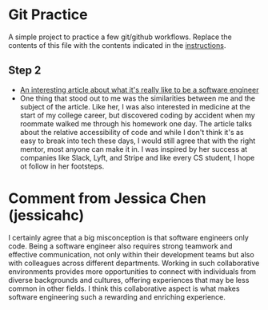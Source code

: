 # Git Practice

A simple project to practice a few git/github workflows. Replace the contents of this file with the contents indicated in the [instructions](./instructions.md).

## Step 2

- [An interesting article about what it's really like to be a software engineer](https://hbr.org/2021/07/career-crush-what-is-it-like-to-be-a-software-engineer)
- One thing that stood out to me was the similarities between me and the subject of the article. Like her, I was also interested in medicine at the start of my college career, but discovered coding by accident when my roommate walked me through his homework one day. The article talks about the relative accessibility of code and while I don't think it's as easy to break into tech these days, I would still agree that with the right mentor, most anyone can make it in. I was inspired by her success at companies like Slack, Lyft, and Stripe and like every CS student, I hope ot follow in her footsteps.

# Comment from Jessica Chen (jessicahc)

I certainly agree that a big misconception is that software engineers only code. Being a software engineer also requires strong teamwork and effective communication, not only within their development teams but also with colleagues across different departments. Working in such collaborative environments provides more opportunities to connect with individuals from diverse backgrounds and cultures, offering experiences that may be less common in other fields. I think this collaborative aspect is what makes software engineering such a rewarding and enriching experience.
